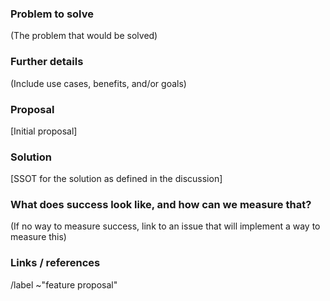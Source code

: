 ### Problem to solve

(The problem that would be solved)

### Further details

(Include use cases, benefits, and/or goals)

### Proposal

[Initial proposal]

### Solution

[SSOT for the solution as defined in the discussion]

### What does success look like, and how can we measure that?

(If no way to measure success, link to an issue that will implement a way to measure this)

### Links / references

/label ~"feature proposal"
